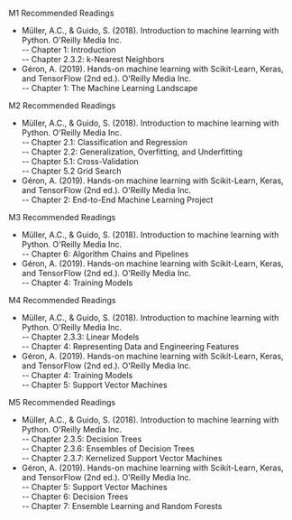 M1 Recommended Readings
- Müller, A.C., & Guido, S. (2018). Introduction to machine learning with Python. O'Reilly Media Inc.  
-- Chapter 1: Introduction  
-- Chapter 2.3.2: k-Nearest Neighbors  
- Géron, A. (2019). Hands-on machine learning with Scikit-Learn, Keras, and TensorFlow (2nd ed.). O'Reilly Media Inc.  
-- Chapter 1: The Machine Learning Landscape
  
M2 Recommended Readings
- Müller, A.C., & Guido, S. (2018). Introduction to machine learning with Python. O'Reilly Media Inc.  
-- Chapter 2.1: Classification and Regression  
-- Chapter 2.2: Generalization, Overfitting, and Underfitting  
-- Chapter 5.1: Cross-Validation  
-- Chapter 5.2 Grid Search  
- Géron, A. (2019). Hands-on machine learning with Scikit-Learn, Keras, and TensorFlow (2nd ed.). O'Reilly Media Inc.  
-- Chapter 2: End-to-End Machine Learning Project

M3 Recommended Readings
- Müller, A.C., & Guido, S. (2018). Introduction to machine learning with Python. O'Reilly Media Inc.  
-- Chapter 6: Algorithm Chains and Pipelines  
- Géron, A. (2019). Hands-on machine learning with Scikit-Learn, Keras, and TensorFlow (2nd ed.). O'Reilly Media Inc.  
-- Chapter 4: Training Models

M4 Recommended Readings
- Müller, A.C., & Guido, S. (2018). Introduction to machine learning with Python. O'Reilly Media Inc.  
-- Chapter 2.3.3: Linear Models  
-- Chapter 4: Representing Data and Engineering Features  
- Géron, A. (2019). Hands-on machine learning with Scikit-Learn, Keras, and TensorFlow (2nd ed.). O'Reilly Media Inc.  
-- Chapter 4: Training Models  
-- Chapter 5: Support Vector Machines  


M5 Recommended Readings
- Müller, A.C., & Guido, S. (2018). Introduction to machine learning with Python. O'Reilly Media Inc.  
-- Chapter 2.3.5: Decision Trees  
-- Chapter 2.3.6: Ensembles of Decision Trees  
-- Chapter 2.3.7: Kernelized Support Vector Machines  
- Géron, A. (2019). Hands-on machine learning with Scikit-Learn, Keras, and TensorFlow (2nd ed.). O'Reilly Media Inc.  
-- Chapter 5: Support Vector Machines  
-- Chapter 6: Decision Trees  
-- Chapter 7: Ensemble Learning and Random Forests

